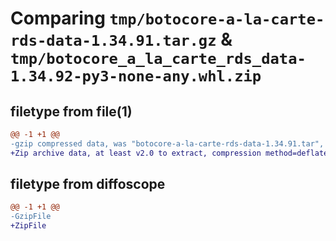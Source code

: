 # Comparing `tmp/botocore-a-la-carte-rds-data-1.34.91.tar.gz` & `tmp/botocore_a_la_carte_rds_data-1.34.92-py3-none-any.whl.zip`

## filetype from file(1)

```diff
@@ -1 +1 @@
-gzip compressed data, was "botocore-a-la-carte-rds-data-1.34.91.tar", last modified: Thu Apr 25 01:03:48 2024, max compression
+Zip archive data, at least v2.0 to extract, compression method=deflate
```

## filetype from diffoscope

```diff
@@ -1 +1 @@
-GzipFile
+ZipFile
```

